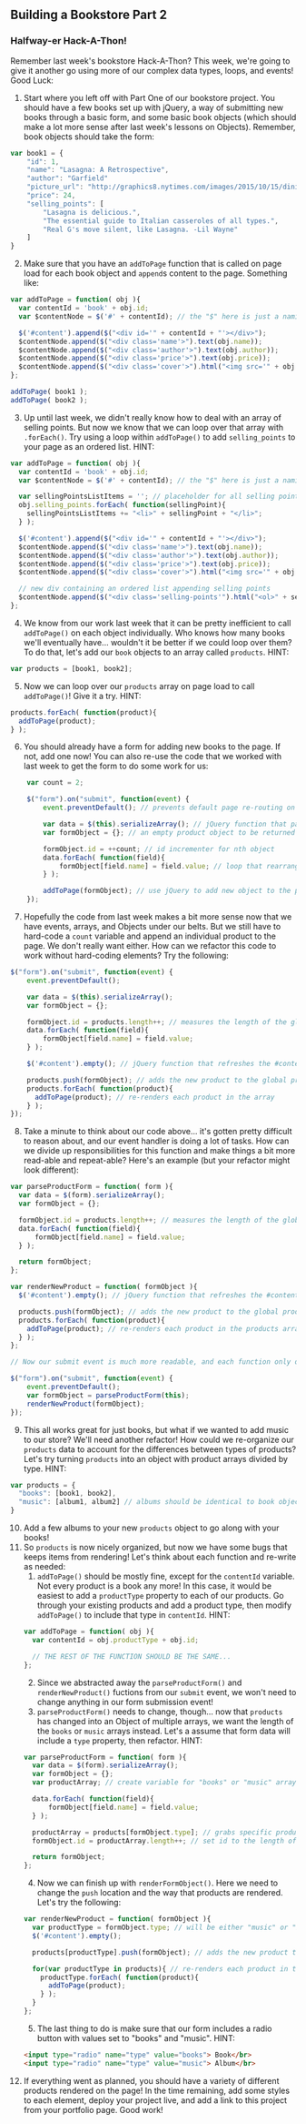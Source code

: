 ## Building a Bookstore Part 2
### Halfway-er Hack-A-Thon!

Remember last week's bookstore Hack-A-Thon? This week, we're going to give it another go using more of our complex data types, loops, and events! Good Luck:

1. Start where you left off with Part One of our bookstore project. You should have a few books set up with jQuery, a way of submitting new books through a basic form, and some basic book objects (which should make a lot more sense after last week's lessons on Objects). Remember, book objects should take the form:

  ```javascript
  var book1 = {
      "id": 1,
      "name": "Lasagna: A Retrospective",
      "author": "Garfield"
      "picture_url": "http://graphics8.nytimes.com/images/2015/10/15/dining/15RECIPE20DIN/15RECIPE20DIN-articleLarge.jpg",
      "price": 24,
      "selling_points": [
          "Lasagna is delicious.",
          "The essential guide to Italian casseroles of all types.",
          "Real G's move silent, like Lasagna. -Lil Wayne"
      ]
  }
  ```

2. Make sure that you have an `addToPage` function that is called on page load for each book object and `append`s content to the page. Something like:

  ```javascript
  var addToPage = function( obj ){
    var contentId = 'book' + obj.id;
    var $contentNode = $('#' + contentId); // the "$" here is just a naming convention

    $('#content').append($("<div id='" + contentId + "'></div>");
    $contentNode.append($("<div class='name'>").text(obj.name));
    $contentNode.append($("<div class='author'>").text(obj.author));
    $contentNode.append($("<div class='price'>").text(obj.price));
    $contentNode.append($("<div class='cover'>").html("<img src='" + obj.picture_url + "'>"))
  };

  addToPage( book1 );
  addToPage( book2 );
  ```
3. Up until last week, we didn't really know how to deal with an array of selling points. But now we know that we can loop over that array with `.forEach()`. Try using a loop within `addToPage()` to add `selling_points` to your page as an ordered list. HINT:

  ```javascript
  var addToPage = function( obj ){
    var contentId = 'book' + obj.id;
    var $contentNode = $('#' + contentId); // the "$" here is just a naming convention

    var sellingPointsListItems = ''; // placeholder for all selling point list items
    obj.selling_points.forEach( function(sellingPoint){
      sellingPointsListItems += "<li>" + sellingPoint + "</li>";
    } );

    $('#content').append($("<div id='" + contentId + "'></div>");
    $contentNode.append($("<div class='name'>").text(obj.name));
    $contentNode.append($("<div class='author'>").text(obj.author));
    $contentNode.append($("<div class='price'>").text(obj.price));
    $contentNode.append($("<div class='cover'>").html("<img src='" + obj.picture_url + "'>"));

    // new div containing an ordered list appending selling points
    $contentNode.append($("<div class='selling-points'").html("<ol>" + sellingPointsListItems + "</ol>"));
  };
  ```

4. We know from our work last week that it can be pretty inefficient to call `addToPage()` on each object individually. Who knows how many books we'll eventually have... wouldn't it be better if we could loop over them? To do that, let's add our `book` objects to an array called `products`. HINT:

  ```javascript
  var products = [book1, book2];
  ```
5. Now we can loop over our `products` array on page load to call `addToPage()`! Give it a try. HINT:

  ```javascript
  products.forEach( function(product){
    addToPage(product);
  } );
  ```
6. You should already have a form for adding new books to the page. If not, add one now! You can also re-use the code that we worked with last week to get the form to do some work for us:

```javascript
    var count = 2;

    $("form").on("submit", function(event) {
        event.preventDefault(); // prevents default page re-routing on form submit

        var data = $(this).serializeArray(); // jQuery function that parses form data
        var formObject = {}; // an empty product object to be returned later

        formObject.id = ++count; // id incrementer for nth object
        data.forEach( function(field){
            formObject[field.name] = field.value; // loop that rearranges data object
        } );

        addToPage(formObject); // use jQuery to add new object to the page
    });
```
7. Hopefully the code from last week makes a bit more sense now that we have events, arrays, and Objects under our belts. But we still have to hard-code a `count` variable and append an individual product to the page. We don't really want either. How can we refactor this code to work without hard-coding elements? Try the following:

  ```javascript
  $("form").on("submit", function(event) {
      event.preventDefault();

      var data = $(this).serializeArray();
      var formObject = {};

      formObject.id = products.length++; // measures the length of the global products array
      data.forEach( function(field){
          formObject[field.name] = field.value;
      } );

      $('#content').empty(); // jQuery function that refreshes the #content div

      products.push(formObject); // adds the new product to the global products array
      products.forEach( function(product){
        addToPage(product); // re-renders each product in the array
      } );
  });
  ```
8. Take a minute to think about our code above... it's gotten pretty difficult to reason about, and our event handler is doing a lot of tasks. How can we divide up responsibilities for this function and make things a bit more read-able and repeat-able? Here's an example (but your refactor might look different):

  ```javascript
  var parseProductForm = function( form ){
    var data = $(form).serializeArray();
    var formObject = {};

    formObject.id = products.length++; // measures the length of the global products array
    data.forEach( function(field){
        formObject[field.name] = field.value;
    } );

    return formObject;
  };

  var renderNewProduct = function( formObject ){
    $('#content').empty(); // jQuery function that refreshes the #content div

    products.push(formObject); // adds the new product to the global products array
    products.forEach( function(product){
      addToPage(product); // re-renders each product in the products array
    } );
  };

  // Now our submit event is much more readable, and each function only does one thing!

  $("form").on("submit", function(event) {
      event.preventDefault();
      var formObject = parseProductForm(this);
      renderNewProduct(formObject);
  });
  ```

9. This all works great for just books, but what if we wanted to add music to our store? We'll need another refactor! How could we re-organize our `products` data to account for the differences between types of products? Let's try turning `products` into an object with product arrays divided by type. HINT:
  ```javascript
  var products = {
    "books": [book1, book2],
    "music": [album1, album2] // albums should be identical to book objects
  }
  ```
10. Add a few albums to your new `products` object to go along with your books!
11. So `products` is now nicely organized, but now we have some bugs that keeps items from rendering! Let's think about each function and re-write as needed:
    1. `addToPage()` should be mostly fine, except for the `contentId` variable. Not every product is a book any more! In this case, it would be easiest to add a `productType` property to each of our products. Go through your existing products and add a product type, then modify `addToPage()` to include that type in `contentId`. HINT:
      ```javascript
      var addToPage = function( obj ){
        var contentId = obj.productType + obj.id;

        // THE REST OF THE FUNCTION SHOULD BE THE SAME...
      };
      ```
    2. Since we abstracted away the `parseProductForm()` and `renderNewProduct()` fuctions from our `submit` event, we won't need to change anything in our form submission event!
    3. `parseProductForm()` needs to change, though... now that `products` has changed into an Object of multiple arrays, we want the length of the `books` or `music` arrays instead. Let's a assume that form data will include a `type` property, then refactor. HINT:
      ```javascript
      var parseProductForm = function( form ){
        var data = $(form).serializeArray();
        var formObject = {};
        var productArray; // create variable for "books" or "music" array

        data.forEach( function(field){
            formObject[field.name] = field.value;
        } );

        productArray = products[formObject.type]; // grabs specific product array by type
        formObject.id = productArray.length++; // set id to the length of a type of product's array

        return formObject;
      };
      ```
    4. Now we can finish up with `renderFormObject()`. Here we need to change the `push` location and the way that products are rendered. Let's try the following:
      ```javascript
      var renderNewProduct = function( formObject ){
        var productType = formObject.type; // will be either "music" or "books"
        $('#content').empty();

        products[productType].push(formObject); // adds the new product to the proper product Array

        for(var productType in products){ // re-renders each product in the products Object
          productType.forEach( function(product){
            addToPage(product);
          } );
        }
      };
      ```
    5. The last thing to do is make sure that our form includes a radio button with values set to "books" and "music". HINT:
      ```html
      <input type="radio" name="type" value="books"> Book</br>
      <input type="radio" name="type" value="music"> Album</br>
      ```
12. If everything went as planned, you should have a variety of different products rendered on the page! In the time remaining, add some styles to each element, deploy your project live, and add a link to this project from your portfolio page. Good work!
